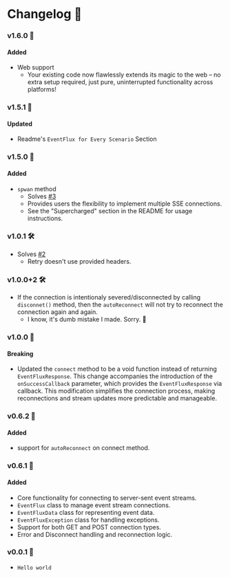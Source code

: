 
# Changelog 📝

### v1.6.0 🚀

#### Added
- Web support
    - Your existing code now flawlessly extends its magic to the web – no extra setup required, just pure, uninterrupted functionality across platforms!

### v1.5.1 📝

#### Updated 
- Readme's `EventFlux for Every Scenario` Section

### v1.5.0 🚀
#### Added
- `spwan` method
    - Solves [#3](https://github.com/Imgkl/EventFlux/issues/3)
    - Provides users the flexibility to implement multiple SSE connections.
    - See the "Supercharged" section in the README for usage instructions.


### v1.0.1 🛠️
- Solves [#2](https://github.com/Imgkl/EventFlux/issues/2)
    - Retry doesn't use provided headers.   

### v1.0.0+2 🛠️
- If the connection is intentionaly severed/disconnected by calling `disconnet()` method, then the `autoReconnect` will not try to reconnect the connection again and again. 
    - I know, it's dumb mistake I made. Sorry. 🥹

### v1.0.0 🚀

#### Breaking
- Updated the `connect` method to be a void function instead of returning `EventFluxResponse`. This change accompanies the introduction of the `onSuccessCallback` parameter, which provides the `EventFluxResponse` via callback. This modification simplifies the connection process, making reconnections and stream updates more predictable and manageable.


### v0.6.2 🚀

#### Added
- support for `autoReconnect` on connect method.

### v0.6.1 🚀

#### Added
- Core functionality for connecting to server-sent event streams.
- `EventFlux` class to manage event stream connections.
- `EventFluxData` class for representing event data.
- `EventFluxException` class for handling exceptions.
- Support for both GET and POST connection types.
- Error and Disconnect handling and reconnection logic.

### v0.0.1 🍼
- `Hello world`
